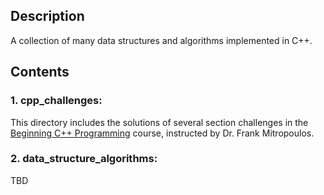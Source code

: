 ## Description
A collection of many data structures and algorithms implemented in C++.

## Contents
### 1. cpp_challenges: 
This directory includes the solutions of several section challenges in the [Beginning C++ Programming](https://intel.udemy.com/course/beginning-c-plus-plus-programming/learn/lecture/9535214#overview) course, instructed by Dr. Frank Mitropoulos.

### 2. data_structure_algorithms:
TBD
